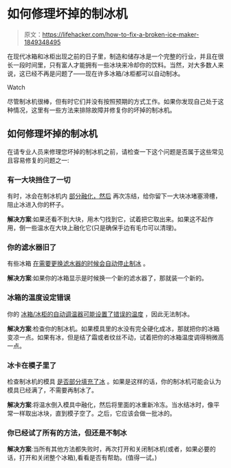 # 如何修理坏掉的制冰机

> 原文：<https://lifehacker.com/how-to-fix-a-broken-ice-maker-1849348495>

在现代冰箱和冰柜出现之前的日子里，制造和储存冰是一个完整的行业，并且在很长一段时间里，只有富人才能拥有一些冰块来冷却你的饮料。当然，对大多数人来说，这已经不再是问题了——现在许多冰箱/冰柜都可以自动制冰。

Watch

尽管制冰机很棒，但有时它们并没有按照预期的方式工作。如果你发现自己处于这种情况，这里有一些方法来排除故障并修复你的坏掉的制冰机。

## 如何修理坏掉的制冰机

在请专业人员来修理您坏掉的制冰机之前，请检查一下这个问题是否属于这些常见且容易修复的问题之一:

### 有一大块挡住了一切

有时，冰会在制冰机内 [部分融化，然后](https://flamingoappliance.com/refrigerator-repair/how-to-get-your-ice-maker-to-start-making-ice-again/) 再次冻结，给你留下一大块冰堵塞滑槽，阻止冰进入你的杯子。

**解决方案**:如果还看不到大块，用木勺找到它，试着把它取出来。如果这不起作用，倒一些温水在大块上融化它(只是确保手边有毛巾可以清理)。

### 你的滤水器旧了

有些冰箱 [在需要更换滤水器的时候会自动停止制冰](https://flamingoappliance.com/refrigerator-repair/how-to-get-your-ice-maker-to-start-making-ice-again/) 。

**解决方案**:如果你的冰箱显示是时候换一个新的滤水器了，那就装一个新的。

### 冰箱的温度设定错误

你的 [冰箱/冰柜的自动调温器可能设置了错误的温度](https://paradiseapplianceservice.com/refrigerator-repair/8-common-ice-maker-problems-and-how-to-fix-them/) ，因此无法制冰。

**解决方案**:检查你的制冰机。如果模具里的水没有完全硬化成冰，那就把你的冰箱变凉一点。如果有冰，但是结了霜或者纹丝不动，试着把你的冰箱温度调得稍微高一点。

### 冰卡在模子里了

检查制冰机的模具 [是否部分填充了冰](https://flamingoappliance.com/refrigerator-repair/how-to-get-your-ice-maker-to-start-making-ice-again/) 。如果是这样的话，你的制冰机可能会认为模具已经满了，不需要再制冰了。

**解决方案**:将温水倒入模具中融化，然后将里面的冰重新冷冻。当水结冰时，像平常一样取出冰块，直到模子空了。之后，它应该会做一批冰的。

### 你已经试了所有的方法，但还是不制冰

**解决方案**:当所有其他方法都失败时，再次打开和关闭制冰机(或者，如果必要的话，打开和关闭整个冰箱),看看是否有帮助。(值得一试。)